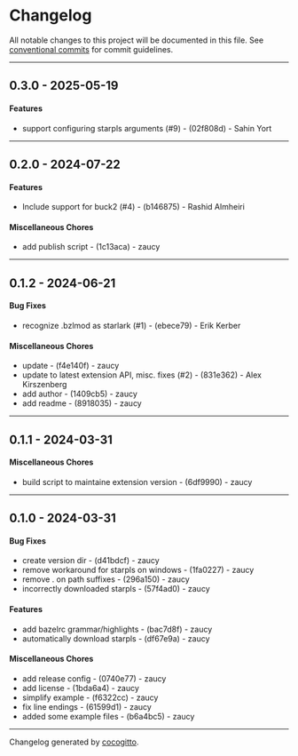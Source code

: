 # Changelog
All notable changes to this project will be documented in this file. See [conventional commits](https://www.conventionalcommits.org/) for commit guidelines.

- - -
## 0.3.0 - 2025-05-19
#### Features
- support configuring starpls arguments (#9) - (02f808d) - Sahin Yort

- - -

## 0.2.0 - 2024-07-22
#### Features
- Include support for buck2 (#4) - (b146875) - Rashid Almheiri
#### Miscellaneous Chores
- add publish script - (1c13aca) - zaucy

- - -

## 0.1.2 - 2024-06-21
#### Bug Fixes
- recognize .bzlmod as starlark (#1) - (ebece79) - Erik Kerber
#### Miscellaneous Chores
- update - (f4e140f) - zaucy
- update to latest extension API, misc. fixes (#2) - (831e362) - Alex Kirszenberg
- add author - (1409cb5) - zaucy
- add readme - (8918035) - zaucy

- - -

## 0.1.1 - 2024-03-31
#### Miscellaneous Chores
- build script to maintaine extension version - (6df9990) - zaucy

- - -

## 0.1.0 - 2024-03-31
#### Bug Fixes
- create version dir - (d41bdcf) - zaucy
- remove workaround for starpls on windows - (1fa0227) - zaucy
- remove . on path suffixes - (296a150) - zaucy
- incorrectly downloaded starpls - (57f4ad0) - zaucy
#### Features
- add bazelrc grammar/highlights - (bac7d8f) - zaucy
- automatically download starpls - (df67e9a) - zaucy
#### Miscellaneous Chores
- add release config - (0740e77) - zaucy
- add license - (1bda6a4) - zaucy
- simplify example - (f6322cc) - zaucy
- fix line endings - (61599d1) - zaucy
- added some example files - (b6a4bc5) - zaucy

- - -

Changelog generated by [cocogitto](https://github.com/cocogitto/cocogitto).